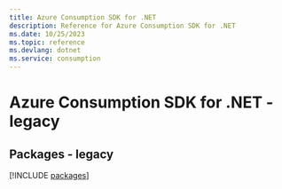 ```yaml
---
title: Azure Consumption SDK for .NET
description: Reference for Azure Consumption SDK for .NET
ms.date: 10/25/2023
ms.topic: reference
ms.devlang: dotnet
ms.service: consumption
---
```

# Azure Consumption SDK for .NET - legacy
## Packages - legacy
[!INCLUDE [packages](consumption-index.md)]